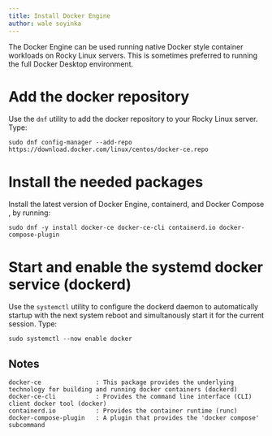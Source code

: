 ```yaml
---
title: Install Docker Engine
author: wale soyinka
---
```



The Docker Engine can be used running native Docker style container workloads on Rocky Linux servers. This is sometimes preferred to running the full Docker Desktop environment.

# Add the docker repository

Use the `dnf` utility to add the docker repository to your Rocky Linux server. Type:

```
sudo dnf config-manager --add-repo https://download.docker.com/linux/centos/docker-ce.repo
```

# Install the needed packages

Install the latest version of Docker Engine, containerd, and Docker Compose , by running:

```
sudo dnf -y install docker-ce docker-ce-cli containerd.io docker-compose-plugin
```

# Start and enable the systemd docker service (dockerd)

Use the `systemctl` utility to configure the dockerd daemon to automatically startup with the next system reboot and simultanously start it for the current session. Type:

```
sudo systemctl --now enable docker
```


## Notes

```
docker-ce               : This package provides the underlying technology for building and running docker containers (dockerd) 
docker-ce-cli           : Provides the command line interface (CLI) client docker tool (docker)
containerd.io           : Provides the container runtime (runc)
docker-compose-plugin   : A plugin that provides the 'docker compose' subcommand 

```



